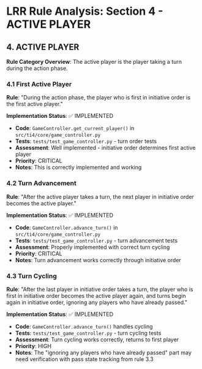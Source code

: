 # LRR Rule Analysis: Section 4 - ACTIVE PLAYER

## 4. ACTIVE PLAYER

**Rule Category Overview**: The active player is the player taking a turn during the action phase.

### 4.1 First Active Player
**Rule**: "During the action phase, the player who is first in initiative order is the first active player."

**Implementation Status**: ✅ IMPLEMENTED
- **Code**: `GameController.get_current_player()` in `src/ti4/core/game_controller.py`
- **Tests**: `tests/test_game_controller.py` - turn order tests
- **Assessment**: Well implemented - initiative order determines first active player
- **Priority**: CRITICAL
- **Notes**: This is correctly implemented and working

### 4.2 Turn Advancement
**Rule**: "After the active player takes a turn, the next player in initiative order becomes the active player."

**Implementation Status**: ✅ IMPLEMENTED
- **Code**: `GameController.advance_turn()` in `src/ti4/core/game_controller.py`
- **Tests**: `tests/test_game_controller.py` - turn advancement tests
- **Assessment**: Properly implemented with correct turn cycling
- **Priority**: CRITICAL
- **Notes**: Turn advancement works correctly through initiative order

### 4.3 Turn Cycling
**Rule**: "After the last player in initiative order takes a turn, the player who is first in initiative order becomes the active player again, and turns begin again in initiative order, ignoring any players who have already passed."

**Implementation Status**: ✅ IMPLEMENTED
- **Code**: `GameController.advance_turn()` handles cycling
- **Tests**: `tests/test_game_controller.py` - turn cycling tests
- **Assessment**: Turn cycling works correctly, returns to first player
- **Priority**: HIGH
- **Notes**: The "ignoring any players who have already passed" part may need verification with pass state tracking from rule 3.3
